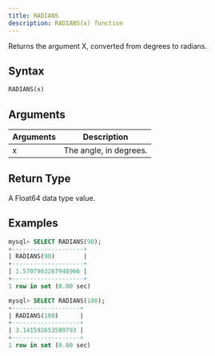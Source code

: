 ```yaml
---
title: RADIANS
description: RADIANS(x) function
---
```


Returns the argument X, converted from degrees to radians.

## Syntax

```sql
RADIANS(x)
```

## Arguments

| Arguments   | Description |
| ----------- | ----------- |
| x | The angle, in degrees. |

## Return Type

A Float64 data type value.


## Examples

```sql
mysql> SELECT RADIANS(90);
+--------------------+
| RADIANS(90)        |
+--------------------+
| 1.5707963267948966 |
+--------------------+
1 row in set (0.00 sec)

mysql> SELECT RADIANS(180);
+-------------------+
| RADIANS(180)      |
+-------------------+
| 3.141592653589793 |
+-------------------+
1 row in set (0.00 sec)
```
